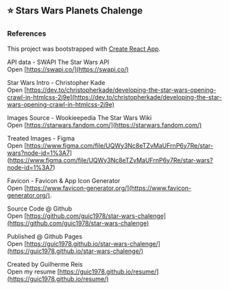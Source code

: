 ## ⭐ Stars Wars Planets Chalenge

### References

This project was bootstrapped with [Create React App](https://github.com/facebook/create-react-app).

API data - SWAPI The Star Wars API<br>
Open [https://swapi.co/](https://swapi.co/)

Star Wars Intro - Christopher Kade<br>
Open [https://dev.to/christopherkade/developing-the-star-wars-opening-crawl-in-htmlcss-2j9e](https://dev.to/christopherkade/developing-the-star-wars-opening-crawl-in-htmlcss-2j9e)

Images Source - Wookieepedia The Star Wars Wiki<br>
Open [https://starwars.fandom.com/](https://starwars.fandom.com/)

Treated Images - Figma<br>
Open [https://www.figma.com/file/UQWy3Nc8eTZvMaUFrnP6y7Re/star-wars?node-id=1%3A7] (https://www.figma.com/file/UQWy3Nc8eTZvMaUFrnP6y7Re/star-wars?node-id=1%3A7)

Favicon - Favicon & App Icon Generator<br>
Open [https://www.favicon-generator.org/](https://www.favicon-generator.org/).

Source Code @ Github<br>
Open [https://github.com/guic1978/star-wars-chalenge](https://github.com/guic1978/star-wars-chalenge)

Published @ Github Pages<br>
Open [https://guic1978.github.io/star-wars-chalenge/](https://guic1978.github.io/star-wars-chalenge/)

Created by Guilherme Reis<br>
Open my resume [https://guic1978.github.io/resume/](https://guic1978.github.io/resume/)